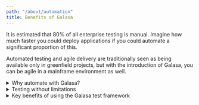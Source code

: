 ```yaml
---
path: "/about/automation"
title: Benefits of Galasa
---
```


It is estimated that 80% of all enterprise testing is manual. Imagine how much faster you could deploy applications if you could automate a significant proportion of this. 

Automated testing and agile delivery are traditionally seen as being available only in greenfield projects, but with the introduction of Galasa, you can be agile in a mainframe environment as well. 

<details>
<summary>Why automate with Galasa?</summary>

- A great fit for automating a wide set of test techniques including golden path, variation and load tests. However, its biggest benefit is that it can be used to create integration level tests.<br>
- Enables you to run tests across a hybrid cloud application from a single test class. <br>
- Provides the capability to test a range of interfaces from traditional 3270 terminals through to REST, mobile and browser-based tests.  <br>
- Enables unique, deep integration with z/OS and can be used with other test tools, enabling tests to aggregate information from a range of sources.<br>
</details>

<details>
<summary>Testing without limitations</summary>

Testing an endpoint, whether it be a 3270 terminal, a REST API or a web service is a simple operation and there are plenty of tools that enable you to accomplish this task.  However, there are  limitations to some of these tools:

-	The tests cannot utilize a mix of technologies.  For example, let’s say you need to examine an IBM CICS or a z/OS resource to validate that the response from the REST endpoint you are testing is correct.  How can the test get this information without the tester understanding how to access it?
-	Most of the tools require some level of manual operation which limits their effectiveness in a continuous delivery pipeline
-	The tools cannot contextually bind to either a provisioned, or pre-existing environment in an intelligent manner.

Galasa makes it simple for a test to access, drive and interrogate a range of z/OS, distributed and open source tools and integrate them together within the same simple test class.

Tests written for Galasa can be run locally on your computer for manual debugging or can be scheduled to run on a server in automation mode - great for overnight runs or when you need to run tests in parallel or at scale. 
</details>


<details>
<summary>Key benefits of using the Galasa test framework</summary>

<b>Smooth integration with the rest of your pipeline:</b>

- A single API runs any test regardless of underlying technology.
- Tests can be dynamically selected from a catalog.
- Environment stability is assured before tests are run.
- Test results can be monitored automatically.


<b>A single point of control:</b>

- Test artifacts are centrally stored and indexed.
- Test results are correlated, ensuring the quality of the release for all product components.
- This is a single control for allocation and management of resources and tests.


<b>Scalable testing:</b>

- Late binding of the test material to the system under test allows the same test to run against multiple environments without changing the test.
- Tests scale horizontally without changing the underlying test code.
- Management of test isolation means that multiple tests can run in parallel, logically isolated by the framework.


<b>Environment-agnostic capabilities:</b>

-  Tests can be run against multiple environments as code progresses through release stages.
-  The Galasa test engine allows tests to run locally for easier development and debugging, as well as in the Galasa ecosystem for production testing at scale.
</details>
